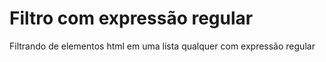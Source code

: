 # Filtro com expressão regular
Filtrando de elementos html em uma lista qualquer com expressão regular
